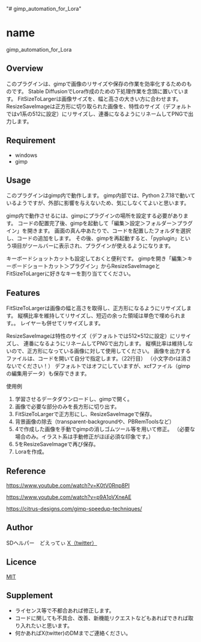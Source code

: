 "# gimp_automation_for_Lora" 

# name

gimp_automation_for_Lora

## Overview
このプラグインは、gimpで画像のリサイズや保存の作業を効率化するためのものです。
Stable DiffusionでLora作成のための下処理作業を念頭に置いています。
FitSizeToLargerは画像サイズを、幅と高さの大きい方に合わせます。
ResizeSaveImageは正方形に切り取られた画像を、特性のサイズ（デフォルトではv1系の512に設定）にリサイズし、連番になるようにリネームしてPNGで出力します。

## Requirement
- windows
- gimp

## Usage
このプラグインはgimp内で動作します。
gimp内部では、Python 2.7.18で動いているようですが、外部に影響を与えないため、気にしなくてよいと思います。

gimp内で動作させるには、gimpにプラグインの場所を設定する必要があります。
コードの配置完了後、gimpを起動して「編集＞設定＞フォルダー＞プラグイン」を開きます。
画面の真ん中あたりで、コードを配置したフォルダを選択し、コードの追加をします。
その後、gimpを再起動すると、「pyplugin」という項目がツールバーに表示され、プラグインが使えるようになります。

キーボードショットカットも設定しておくと便利です。
gimpを開き「編集＞キーボードショートカット＞プラグイン」からResizeSaveImageとFitSizeToLargerに好きなキーを割り当ててください。

## Features
FitSizeToLargerは画像の幅と高さを取得し、正方形になるようにリサイズします。
縦横比率を維持してリサイズし、短辺の余った領域は単色で埋められます。。
レイヤーも併せてリサイズします。


ResizeSaveImageは特性のサイズ（デフォルトでは512×512に設定）にリサイズし、
連番になるようにリネームしてPNGで出力します。
縦横比率は維持しないので、正方形になっている画像に対して使用してください。
画像を出力するファイルは、コードを開いて自分で指定します。（22行目）
（小文字のrは消さないでください！）
デフォルトではオフにしていますが、xcfファイル（gimpの編集用データ）も保存できます。

使用例
1. 学習させるデータダウンロードし、gimpで開く。
2. 画像で必要な部分のみを長方形に切り出す。
3. FitSizeToLargerで正方形にし、ResizeSaveImageで保存。
4. 背景画像の除去（transparent-backgroundや、PBRemToolsなど）
5. 4で作成した画像を手動でgimpの消しゴムツール等を用いて修正。
（必要な場合のみ。イラスト系は手動修正がほぼ必須な印象です。）
6. 5をResizeSaveImageで再び保存。
7. Loraを作成。

## Reference
https://www.youtube.com/watch?v=K0tV0Rnp8PI

https://www.youtube.com/watch?v=p9A1oVXneAE

https://citrus-designs.com/gimp-speedup-techniques/


## Author
SDヘルパー　どえってぃ
[X（twitter）](https://twitter.com/SD_Helper)

## Licence

[MIT](https://www.tldrlegal.com/license/mit-license)

## Supplement
- ライセンス等で不都合あれば修正します。
- コードに関しても不具合、改善、新機能リクエストなどもあればできれば取り入れたいと思います。
- 何かあればX(twitter)のDMまでご連絡ください。